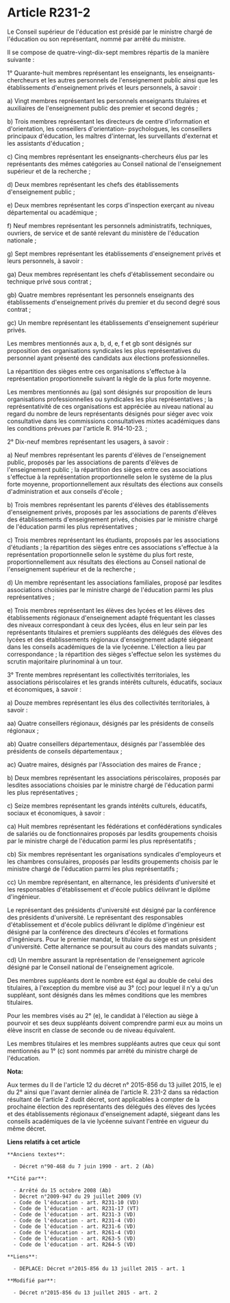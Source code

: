 # Article R231-2

Le Conseil supérieur de l'éducation est présidé par le ministre chargé de l'éducation ou son représentant, nommé par arrêté
du ministre. 

Il se compose de quatre-vingt-dix-sept membres répartis de la manière suivante : 

1° Quarante-huit membres représentant les enseignants, les enseignants-chercheurs et les autres personnels de l'enseignement
public ainsi que les établissements d'enseignement privés et leurs personnels, à savoir : 

a) Vingt membres représentant les personnels enseignants titulaires et auxiliaires de l'enseignement public des premier et
second degrés ; 

b) Trois membres représentant les directeurs de centre d'information et d'orientation, les conseillers d'orientation-
psychologues, les conseillers principaux d'éducation, les maîtres d'internat, les surveillants d'externat et les assistants
d'éducation ; 

c) Cinq membres représentant les enseignants-chercheurs élus par les représentants des mêmes catégories au Conseil national
de l'enseignement supérieur et de la recherche ; 

d) Deux membres représentant les chefs des établissements d'enseignement public ; 

e) Deux membres représentant les corps d'inspection exerçant au niveau départemental ou académique ; 

f) Neuf membres représentant les personnels administratifs, techniques, ouvriers, de service et de santé relevant du
ministère de l'éducation nationale ; 

g) Sept membres représentant les établissements d'enseignement privés et leurs personnels, à savoir : 

ga) Deux membres représentant les chefs d'établissement secondaire ou technique privé sous contrat ; 

gb) Quatre membres représentant les personnels enseignants des établissements d'enseignement privés du premier et du second
degré sous contrat ; 

gc) Un membre représentant les établissements d'enseignement supérieur privés. 

Les membres mentionnés aux a, b, d, e, f et gb sont désignés sur proposition des organisations syndicales les plus
représentatives du personnel ayant présenté des candidats aux élections professionnelles. 

La répartition des sièges entre ces organisations s'effectue à la représentation proportionnelle suivant la règle de la plus
forte moyenne. 

Les membres mentionnés au (ga) sont désignés sur proposition de leurs organisations professionnelles ou syndicales les plus
représentatives ; la représentativité de ces organisations est appréciée au niveau national au regard du nombre de leurs
représentants désignés pour siéger avec voix consultative dans les commissions consultatives mixtes académiques dans les
conditions prévues par l'article R. 914-10-23. ; 

2° Dix-neuf membres représentant les usagers, à savoir : 

a) Neuf membres représentant les parents d'élèves de l'enseignement public, proposés par les associations de parents d'élèves
de l'enseignement public ; la répartition des sièges entre ces associations s'effectue à la représentation proportionnelle
selon le système de la plus forte moyenne, proportionnellement aux résultats des élections aux conseils d'administration et
aux conseils d'école ; 

b) Trois membres représentant les parents d'élèves des établissements d'enseignement privés, proposés par les associations de
parents d'élèves des établissements d'enseignement privés, choisies par le ministre chargé de l'éducation parmi les plus
représentatives ; 

c) Trois membres représentant les étudiants, proposés par les associations d'étudiants ; la répartition des sièges entre ces
associations s'effectue à la représentation proportionnelle selon le système du plus fort reste, proportionnellement aux
résultats des élections au Conseil national de l'enseignement supérieur et de la recherche ; 

d) Un membre représentant les associations familiales, proposé par lesdites associations choisies par le ministre chargé de
l'éducation parmi les plus représentatives ; 

e) Trois membres représentant les élèves des lycées et les élèves des établissements régionaux d'enseignement adapté
fréquentant les classes des niveaux correspondant à ceux des lycées, élus en leur sein par les représentants titulaires et
premiers suppléants des délégués des élèves des lycées et des établissements régionaux d'enseignement adapté siégeant dans
les conseils académiques de la vie lycéenne. L'élection a lieu par correspondance ; la répartition des sièges s'effectue
selon les systèmes du scrutin majoritaire plurinominal à un tour. 

3° Trente membres représentant les collectivités territoriales, les associations périscolaires et les grands intérêts
culturels, éducatifs, sociaux et économiques, à savoir : 

a) Douze membres représentant les élus des collectivités territoriales, à savoir : 

aa) Quatre conseillers régionaux, désignés par les présidents de conseils régionaux ; 

ab) Quatre conseillers départementaux, désignés par l'assemblée des présidents de conseils départementaux ; 

ac) Quatre maires, désignés par l'Association des maires de France ; 

b) Deux membres représentant les associations périscolaires, proposés par lesdites associations choisies par le ministre
chargé de l'éducation parmi les plus représentatives ; 

c) Seize membres représentant les grands intérêts culturels, éducatifs, sociaux et économiques, à savoir : 

ca) Huit membres représentant les fédérations et confédérations syndicales de salariés ou de fonctionnaires proposés par
lesdits groupements choisis par le ministre chargé de l'éducation parmi les plus représentatifs ; 

cb) Six membres représentant les organisations syndicales d'employeurs et les chambres consulaires, proposés par lesdits
groupements choisis par le ministre chargé de l'éducation parmi les plus représentatifs ; 

cc) Un membre représentant, en alternance, les présidents d'université et les responsables d'établissement et d'école publics
délivrant le diplôme d'ingénieur. 

Le représentant des présidents d'université est désigné par la conférence des présidents d'université. Le représentant des
responsables d'établissement et d'école publics délivrant le diplôme d'ingénieur est désigné par la conférence des directeurs
d'écoles et formations d'ingénieurs. Pour le premier mandat, le titulaire du siège est un président d'université. Cette
alternance se poursuit au cours des mandats suivants ; 

cd) Un membre assurant la représentation de l'enseignement agricole désigné par le Conseil national de l'enseignement
agricole. 

Des membres suppléants dont le nombre est égal au double de celui des titulaires, à l'exception du membre visé au 3° (cc)
pour lequel il n'y a qu'un suppléant, sont désignés dans les mêmes conditions que les membres titulaires. 

Pour les membres visés au 2° (e),                                         le candidat à l'élection au siège à pourvoir et ses
deux suppléants doivent comprendre parmi eux au moins un élève inscrit en classe de seconde ou de niveau équivalent. 

Les membres titulaires et les membres suppléants autres que ceux qui sont mentionnés au 1° (c) sont nommés par arrêté du
ministre chargé de l'éducation.

**Nota:**

Aux termes du II de l'article 12 du décret n° 2015-856 du 13 juillet 2015, le e) du 2° ainsi que l'avant dernier alinéa de
l'article R. 231-2 dans sa rédaction résultant de l'article 2 dudit décret, sont applicables à compter de la prochaine
élection des représentants des délégués des élèves des lycées et des établissements régionaux d'enseignement adapté, siégeant
dans les conseils académiques de la vie lycéenne suivant l'entrée en vigueur du même décret.

**Liens relatifs à cet article**

	**Anciens textes**:

	  - Décret n°90-468 du 7 juin 1990 - art. 2 (Ab)

	**Cité par**:

	  - Arrêté du 15 octobre 2008 (Ab)
	  - Décret n°2009-947 du 29 juillet 2009 (V)
	  - Code de l'éducation - art. R231-10 (VD)
	  - Code de l'éducation - art. R231-17 (VT)
	  - Code de l'éducation - art. R231-3 (VD)
	  - Code de l'éducation - art. R231-4 (VD)
	  - Code de l'éducation - art. R231-6 (VD)
	  - Code de l'éducation - art. R261-4 (VD)
	  - Code de l'éducation - art. R263-5 (VD)
	  - Code de l'éducation - art. R264-5 (VD)

	**Liens**:

	  - DEPLACE: Décret n°2015-856 du 13 juillet 2015 - art. 1

	**Modifié par**:

	  - Décret n°2015-856 du 13 juillet 2015 - art. 2
